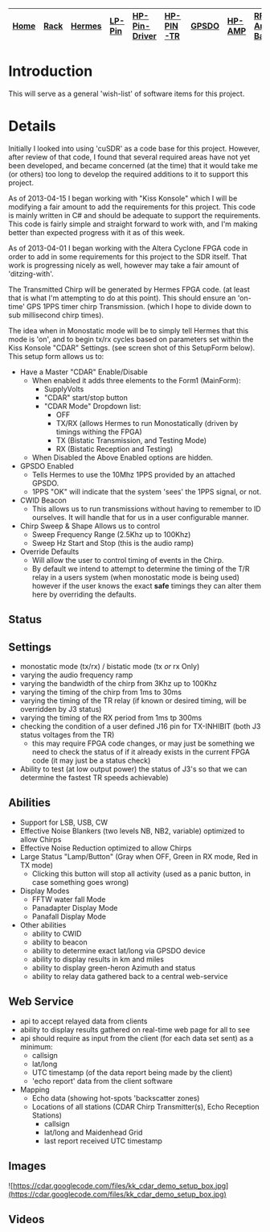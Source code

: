 |[Home](https://code.google.com/p/cdar/wiki/Home)|[Rack](https://code.google.com/p/cdar/wiki/RackMountSystem)|[Hermes](https://code.google.com/p/cdar/wiki/HermesSetup)|[LP-Pin](https://code.google.com/p/cdar/wiki/LowPowerPinSwitchTTL)|[HP-Pin-Driver](https://code.google.com/p/cdar/wiki/PIN_SWITCH_DRIVER)|[HP-PIN-TR](https://code.google.com/p/cdar/wiki/50Mhz_1kw_Lumped_Element_PIN_SWITCH)|[GPSDO](https://code.google.com/p/cdar/wiki/GPSDO)|[HP-AMP](https://code.google.com/p/cdar/wiki/FastHighPower50MhzAmp)|[RF-Amp-Bay](https://code.google.com/p/cdar/wiki/RFAmpBay)|[Power-Bay](https://code.google.com/p/cdar/wiki/PowerBay)|[SDR-Bay](https://code.google.com/p/cdar/wiki/SDRBay)|[External](https://code.google.com/p/cdar/wiki/EnternalLinks)|
|:-----------------------------------------------|:----------------------------------------------------------|:--------------------------------------------------------|:-----------------------------------------------------------------|:---------------------------------------------------------------------|:-----------------------------------------------------------------------------------|:-------------------------------------------------|:------------------------------------------------------------------|:---------------------------------------------------------|:--------------------------------------------------------|:----------------------------------------------------|:------------------------------------------------------------|

# Introduction #

This will serve as a general 'wish-list' of software items for this project.

# Details #

Initially I looked into using 'cuSDR' as a code base for this project.  However, after review of that code, I found that several required areas have not yet been developed, and became concerned (at the time) that it would take me (or others) too long to develop the required additions to it to support this project.

As of 2013-04-15 I began working with "Kiss Konsole" which I will be modifying a fair amount to add the requirements for this project.  This code is mainly written in C# and should be adequate to support the requirements.  This code is fairly simple and straight forward to work with, and I'm making better than expected progress with it as of this week.

As of 2013-04-01 I began working with the Altera Cyclone FPGA code in order to add in some requirements for this project to the SDR itself.  That work is progressing nicely as well, however may take a fair amount of 'ditzing-with'.

The Transmitted Chirp will be generated by Hermes FPGA code.  (at least that is what I'm attempting to do at this point).  This should ensure an 'on-time' GPS 1PPS timer chirp Transmission.  (which I hope to divide down to sub millisecond chirp times).

The idea when in Monostatic mode will be to simply tell Hermes that this mode is 'on', and to begin tx/rx cycles based on parameters set within the Kiss Konsole "CDAR" Settings.  (see screen shot of this SetupForm below).  This setup form allows us to:

  * Have a Master "CDAR" Enable/Disable
    * When enabled it adds three elements to the Form1 (MainForm):
      * SupplyVolts
      * "CDAR" start/stop button
      * "CDAR Mode" Dropdown list:
        * OFF
        * TX/RX (allows Hermes to run Monostatically (driven by timings withing the FPGA)
        * TX (Bistatic Transmission, and Testing Mode)
        * RX (Bistatic Reception and Testing)
    * When Disabled the Above Enabled options are hidden.
  * GPSDO Enabled
    * Tells Hermes to use the 10Mhz 1PPS provided by an attached GPSDO.
    * 1PPS "OK" will indicate that the system 'sees' the 1PPS signal, or not.
  * CWID Beacon
    * This allows us to run transmissions without having to remember to ID ourselves.  It will handle that for us in a user configurable manner.
  * Chirp Sweep & Shape Allows us to control
    * Sweep Frequency Range (2.5Khz up to 100Khz)
    * Sweep Hz Start and Stop (this is the audio ramp)
  * Override Defaults
    * Will allow the user to control timing of events in the Chirp.
    * By default we intend to attempt to determine the timing of the T/R relay in a users system (when monostatic mode is being used) however if the user knows the exact **safe** timings they can alter them here by overriding the defaults.

## Status ##


## Settings ##
  * monostatic mode (tx/rx) / bistatic mode (tx _or_ rx Only)
  * varying the audio frequency ramp
  * varying the bandwidth of the chirp from 3Khz up to 100Khz
  * varying the timing of the chirp from 1ms to 30ms
  * varying the timing of the TR relay (if known or desired timing, will be overridden by J3 status)
  * varying the timing of the RX period from 1ms tp 300ms
  * checking the condition of a user defined J16 pin for TX-INHIBIT (both J3 status voltages from the TR)
    * this may require FPGA code changes, or may just be something we need to check the status of if it already exists in the current FPGA code (it may just be a status check)
  * Ability to test (at low output power) the status of J3's so that we can determine the fastest TR speeds achievable)

## Abilities ##
  * Support for LSB, USB, CW
  * Effective Noise Blankers  (two levels NB, NB2, variable) optimized to allow Chirps
  * Effective Noise Reduction optimized to allow Chirps
  * Large Status "Lamp/Button" (Gray when OFF, Green in RX mode, Red in TX mode)
    * Clicking this button will stop all activity (used as a panic button, in case something goes wrong)
  * Display Modes
    * FFTW water fall Mode
    * Panadapter Display Mode
    * Panafall Display Mode
  * Other abilities
    * ability to CWID
    * ability to beacon
    * ability to determine exact lat/long via GPSDO device
    * ability to display results in km and miles
    * ability to display green-heron Azimuth and status
    * ability to relay data gathered back to a central web-service

## Web Service ##

  * api to accept relayed data from clients
  * ability to display results gathered on real-time web page for all to see
  * api should require as input from the client (for each data set sent) as a minimum:
    * callsign
    * lat/long
    * UTC timestamp (of the data report being made by the client)
    * 'echo report' data from the client software
  * Mapping
    * Echo data (showing hot-spots 'backscatter zones)
    * Locations of all stations (CDAR Chirp Transmitter(s), Echo Reception Stations)
      * callsign
      * lat/long and Maidenhead Grid
      * last report received UTC timestamp

## Images ##

![https://cdar.googlecode.com/files/kk_cdar_demo_setup_box.jpg](https://cdar.googlecode.com/files/kk_cdar_demo_setup_box.jpg)

## Videos ##